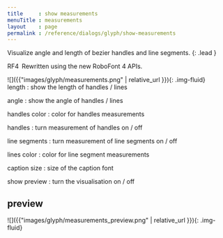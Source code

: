 ```yaml
---
title     : show measurements
menuTitle : measurements
layout    : page
permalink : /reference/dialogs/glyph/show-measurements
---
```


Visualize angle and length of bezier handles and line segments.
{: .lead }

<span class="badge text-bg-success rounded-0">RF4</span> Rewritten using the new RoboFont 4 APIs.


<div class='row'>

<div class='col-sm-4' markdown='1'>
![]({{"images/glyph/measurements.png" | relative_url }}){: .img-fluid}
</div>

<div class='col-sm-8' markdown='1'>
length
: show the length of handles / lines

angle
: show the angle of handles / lines

handles color
: color for handles measurements

handles
: turn measurement of handles on / off

line segments
: turn measurement of line segments on / off

lines color
: color for line segment measurements

caption size
: size of the caption font

show preview
: turn the visualisation on / off
</div>

</div>


preview
-------

![]({{"images/glyph/measurements_preview.png" | relative_url }}){: .img-fluid}

